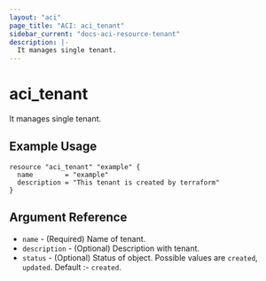 ```yaml
---
layout: "aci"
page_title: "ACI: aci_tenant"
sidebar_current: "docs-aci-resource-tenant"
description: |-
  It manages single tenant.
---
```

# aci_tenant #

It manages single tenant.

## Example Usage ##

```hcl
resource "aci_tenant" "example" {
  name        = "example"
  description = "This tenant is created by terraform"
}
```

## Argument Reference ##

* `name` - (Required) Name of tenant.  
* `description` - (Optional) Description with tenant.
* `status` - (Optional) Status of object. Possible values are `created`, `updated`. Default :- `created`.
